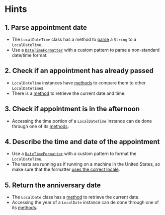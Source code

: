 # Hints

## 1. Parse appointment date

- The `LocalDateTime` class has a method to [parse][localdatetime-parse] a `String` to a `LocalDateTime`.
- Use a [`DateTimeFormatter`][datetimeformatter-docs] with a custom pattern to parse a non-standard date/time format.

## 2. Check if an appointment has already passed

- `LocalDateTime` instances have [methods][localdatetime-methods] to compare them to other `LocalDateTime`s.
- There is a [method][localdatetime-methods] to retrieve the current date and time.

## 3. Check if appointment is in the afternoon

- Accessing the time portion of a `LocalDateTime` instance can de done through one of its [methods][localdatetime-methods].

## 4. Describe the time and date of the appointment

- Use a [`DateTimeFormatter`][datetimeformatter-docs] with a custom pattern to format the `LocalDateTime`.
- The tests are running as if running on a machine in the United States, so make sure that the formatter [uses the correct locale][datetimeformatter-ofpattern-with-locale].

## 5. Return the anniversary date

- The `LocalDate` class has a [method][localdate-methods] to retrieve the current date.
- Accessing the year of a `LocalDate` instance can de done through one of its [methods][localdate-methods].

[localdate-methods]: https://docs.oracle.com/javase/8/docs/api/java/time/LocalDate.html
[localdatetime-methods]: https://docs.oracle.com/javase/8/docs/api/java/time/LocalDateTime.html
[localdatetime-parse]: https://docs.oracle.com/javase/8/docs/api/java/time/LocalDateTime.html#parse-java.lang.CharSequence-java.time.format.DateTimeFormatter-
[datetimeformatter-docs]: https://docs.oracle.com/javase/8/docs/api/java/time/format/DateTimeFormatter.html
[datetimeformatter-ofpattern-with-locale]: https://docs.oracle.com/javase/8/docs/api/java/time/format/DateTimeFormatter.html#ofPattern-java.lang.String-java.util.Locale-
